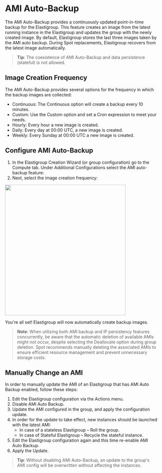# AMI Auto-Backup

The AMI Auto-Backup provides a continuously updated point-in-time backup for the Elastigroup. This feature creates an image from the latest running instance in the Elastigroup and updates the group with the newly created image. By default, Elastigroup stores the last three images taken by the AMI auto backup. During Spot replacements, Elastigroup recovers from the latest image automatically.

> **Tip**: The coexistence of AMI Auto-Backup and data persistence (stateful) is not allowed.

## Image Creation Frequency

The AMI Auto-Backup provides several options for the frequency in which the backup images are collected:

- Continuous: The Continuous option will create a backup every 10 minutes.
- Custom: Use the Custom option and set a Cron expression to meet your needs.
- Hourly: Every hour a new image is created.
- Daily: Every day at 00:00 UTC, a new image is created.
- Weekly: Every Sunday at 00:00 UTC a new image is created.

## Configure AMI Auto-Backup

1. In the Elastigroup Creation Wizard (or group configuration) go to the Compute tab. Under Additional Configurations select the AMI auto-backup feature:
2. Next, select the image creation frequency:

<img src="/elastigroup/_media/compute-ami-autobackup-01.png" width="396" height="429" />

You're all set! Elastigroup will now automatically create backup images.

> **Note**: When utilizing both AMI backup and IP persistency features concurrently, be aware that the automatic deletion of available AMIs might not occur, despite selecting the Deallocate option during group deletion. Spot recommends manually deleting the associated AMIs to ensure efficient resource management and prevent unnecessary storage costs.

## Manually Change an AMI

In order to manually update the AMI of an Elastigroup that has AMI Auto Backup enabled, follow these steps:

1. Edit the Elastigroup configuration via the Actions menu.
2. Disable AMI Auto Backup.
3. Update the AMI configured in the group, and apply the configuration update.
4. In order for the update to take effect, new instances should be launched with the latest AMI:
   - In case of a stateless Elastigroup – Roll the group.
   - In case of Stateful Elastigroup – Recycle the stateful instance.
5. Edit the Elastigroup configuration again and this time re-enable AMI Auto Backup.
6. Apply the Update.

> **Tip**: Without disabling AMI Auto-Backup, an update to the group's AMI config will be overwritten without affecting the instances.
